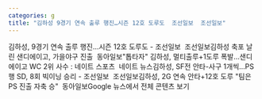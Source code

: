 ```yaml
---
categories: g
title: "김하성 9경기 연속 출루 행진…시즌 12호 도루도  조선일보  조선일보"
---
```

김하성, 9경기 연속 출루 행진…시즌 12호 도루도 - 조선일보&nbsp;&nbsp;조선일보김하성 축포 날린 샌디에이고, 가을야구 진출&nbsp;&nbsp;동아일보"톱타자" 김하성, 멀티출루+1도루 폭발…샌디에이고 WC 2위 사수 : 네이트 스포츠&nbsp;&nbsp;네이트 뉴스김하성, SF전 안타-사구 1개씩...PS행 SD, 8회 빅이닝 승리 - 조선일보&nbsp;&nbsp;조선일보김하성, 2G 연속 안타+12호 도루 "팀은 PS 진출 자축 승"&nbsp;&nbsp;동아일보Google 뉴스에서 전체 콘텐츠 보기